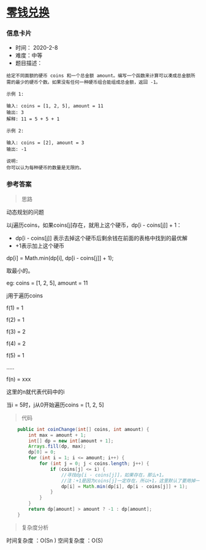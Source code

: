 # [零钱兑换](https://leetcode-cn.com/problems/coin-change/)

### 信息卡片

- 时间： 2020-2-8
- 难度：中等
- 题目描述：

```
给定不同面额的硬币 coins 和一个总金额 amount。编写一个函数来计算可以凑成总金额所需的最少的硬币个数。如果没有任何一种硬币组合能组成总金额，返回 -1。

示例 1:

输入: coins = [1, 2, 5], amount = 11
输出: 3 
解释: 11 = 5 + 5 + 1

示例 2:

输入: coins = [2], amount = 3
输出: -1

说明:
你可以认为每种硬币的数量是无限的。
```



### 参考答案

> 思路

动态规划的问题

以j遍历coins，如果coins[j]存在，就用上这个硬币，dp[i - coins[j]] + 1：

- dp[i - coins[j]] 表示去掉这个硬币后剩余钱在前面的表格中找到的最优解
- +1表示加上这个硬币


dp[i] = Math.min(dp[i], dp[i - coins[j]] + 1);

取最小的。



 eg: coins = [1, 2, 5], amount = 11

j用于遍历coins

f(1) = 1

f(2) = 1

f(3) = 2

f(4) = 2

f(5) = 1

.....

f(n) = xxx

这里的n就代表代码中的i

当i = 5时，j从0开始遍历coins = [1, 2, 5]





> 代码

```java
    public int coinChange(int[] coins, int amount) {
        int max = amount + 1;
        int[] dp = new int[amount + 1];
        Arrays.fill(dp, max);
        dp[0] = 0;
        for (int i = 1; i <= amount; i++) {
            for (int j = 0; j < coins.length; j++) {
                if (coins[j] <= i) {
                    //寻找dp[i - coins[j]]，如果存在，那么+1。
                    //注：+1是因为coins[j]一定存在，所以+1，这里默认了要用掉一个coins[j]
                    dp[i] = Math.min(dp[i], dp[i - coins[j]] + 1);
                }
            }
        }
        return dp[amount] > amount ? -1 : dp[amount];
    }
```



> 复杂度分析

时间复杂度 ：O(Sn )
空间复杂度 ：O(S) 


